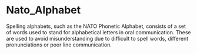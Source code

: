 # Nato_Alphabet
Spelling alphabets, such as the NATO Phonetic Alphabet, consists of a set of words used to stand for alphabetical letters in oral communication. These are used to avoid misunderstanding due to difficult to spell words, different pronunciations or poor line communication.
